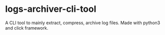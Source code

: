 # logs-archiver-cli-tool
A CLI tool to mainly extract, compress, archive log files. Made with python3 and click framework.
